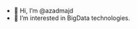 - 👋 Hi, I’m @azadmajd
- 👀 I’m interested in BigData technologies.
<!---
azadmajd/azadmajd is a ✨ special ✨ repository because its `README.md` (this file) appears on your GitHub profile.
You can click the Preview link to take a look at your changes.
--->
